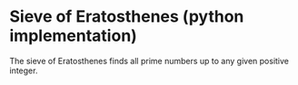 # Sieve of Eratosthenes (python implementation)
The sieve of Eratosthenes finds all prime numbers up to any given positive integer.
